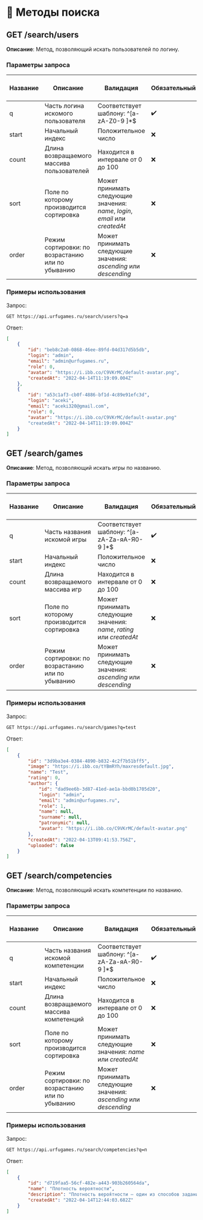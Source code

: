 # 🔎 Методы поиска

## GET /search/users

**Описание**: Метод, позволяющий искать пользователей по логину.

### Параметры запроса

Название|Описание|Валидация|Обязательный|Значение по умолчанию
-|-|-|-|-
q|Часть логина искомого пользователя|Соответствует шаблону: ^[a-zA-Z0-9 ]\*$|✔️|—
start|Начальный индекс|Положительное число|❌|0
count|Длина возвращаемого массива пользователей|Находится в интервале от 0 до 100|❌|10
sort|Поле по которому производится сортировка|Может принимать следующие значения: *name*, *login*, *email* или *createdAt*|❌|*createdAt*
order|Режим сортировки: по возрастанию или по убыванию|Может принимать следующие значения: *ascending* или *descending*|❌|*ascending*

### Примеры использования

Запрос:
```url
GET https://api.urfugames.ru/search/users?q=a
```

Ответ:
```json
[
    {
        "id": "beb8c2a0-0868-46ee-89fd-04d317d5b5db",
        "login": "admin",
        "email": "admin@urfugames.ru",
        "role": 0,
        "avatar": "https://i.ibb.co/C9VKrMC/default-avatar.png",
        "createdAt": "2022-04-14T11:19:09.004Z"
    },
    {
        "id": "a53c1af3-cb0f-4886-bf1d-4c89e91efc3d",
        "login": "aceki",
        "email": "aceki320@gmail.com",
        "role": 0,
        "avatar": "https://i.ibb.co/C9VKrMC/default-avatar.png"
        "createdAt": "2022-04-14T11:19:09.004Z"
    }
]
```

## GET /search/games

**Описание**: Метод, позволяющий искать игры по названию.

### Параметры запроса

Название|Описание|Валидация|Обязательный|Значение по умолчанию
-|-|-|-|-
q|Часть названия искомой игры|Соответствует шаблону: ^[a-zA-Zа-яА-Я0-9 ]\*$|✔️|—
start|Начальный индекс|Положительное число|❌|0
count|Длина возвращаемого массива игр|Находится в интервале от 0 до 100|❌|10
sort|Поле по которому производится сортировка|Может принимать следующие значения: *name*, *rating* или *createdAt*|❌|*createdAt*
order|Режим сортировки: по возрастанию или по убыванию|Может принимать следующие значения: *ascending* или *descending*|❌|*ascending*

### Примеры использования

Запрос:
```url
GET https://api.urfugames.ru/search/games?q=test
```

Ответ:
```json
[
    {
        "id": "3d9ba3e4-0384-4890-b832-4c2f7b51bff5",
        "image": "https://i.ibb.co/tYBmRYh/maxresdefault.jpg",
        "name": "Test",
        "rating": 0,
        "author": {
            "id": "dad9ee6b-3d87-41ed-ae1a-bbd0b1705d20",
            "login": "admin",
            "email": "admin@urfugames.ru",
            "role": 1,
            "name": null,
            "surname": null,
            "patronymic": null,
            "avatar": "https://i.ibb.co/C9VKrMC/default-avatar.png"
        },
        "createdAt": "2022-04-13T09:41:53.756Z",
        "uploaded": false
    }
]
```

## GET /search/competencies

**Описание**: Метод, позволяющий искать компетенции по названию.

### Параметры запроса

Название|Описание|Валидация|Обязательный|Значение по умолчанию
-|-|-|-|-
q|Часть названия искомой компетенции|Соответствует шаблону: ^[a-zA-Zа-яА-Я0-9 ]\*$|✔️|—
start|Начальный индекс|Положительное число|❌|0
count|Длина возвращаемого массива компетенций|Находится в интервале от 0 до 100|❌|10
sort|Поле по которому производится сортировка|Может принимать следующие значения: *name* или *createdAt*|❌|*createdAt*
order|Режим сортировки: по возрастанию или по убыванию|Может принимать следующие значения: *ascending* или *descending*|❌|*ascending*

### Примеры использования

Запрос:
```url
GET https://api.urfugames.ru/search/competencies?q=п
```

Ответ:
```json
[
    {
        "id": "d719faa5-56cf-482e-a443-903b260564da",
        "name": "Плотность вероятности",
        "description": "Плотность вероя́тности — один из способов задания распределения случайной величины.",
        "createdAt": "2022-04-14T12:44:03.682Z"
    }
]
```




